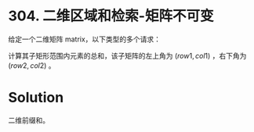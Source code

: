 # 304. 二维区域和检索-矩阵不可变
给定一个二维矩阵 matrix，以下类型的多个请求：

计算其子矩形范围内元素的总和，该子矩阵的左上角为 $(row1, col1)$ ，右下角为 $(row2, col2)$ 。

# Solution
二维前缀和。